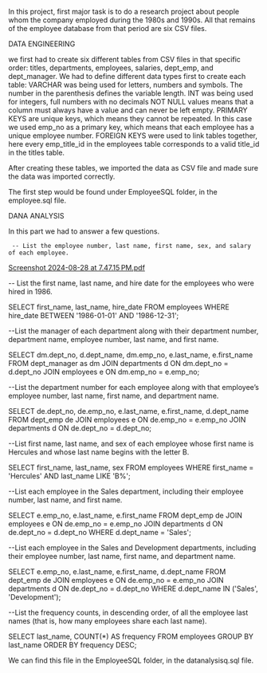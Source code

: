 In this project, first major task is to do a research project about people whom the company employed during the 1980s and 1990s. All that remains of the employee database from that period are six CSV files.

DATA ENGINEERING

we first had to create six different tables from CSV files in that specific order: 
  titles, departments, employees, salaries, dept_emp, and dept_manager. 
  We had to define different data types first to create each table: 
    VARCHAR was being used for letters, numbers and symbols. The number in the parenthesis defines the variable length.
    INT was being used for integers, full numbers with no decimals 
    NOT NULL values means that a column must always have a value and can never be left empty. 
    PRIMARY KEYS are unique keys, which means they cannot be repeated. In this case we used emp_no as a primary key, which means that each employee has a unique employee number. 
    FOREIGN KEYS were used to link tables together, here every emp_title_id in the employees table corresponds to a valid title_id in the titles table.

  After creating these tables, we imported the data as CSV file and made sure the data was imported correctly. 

  The first step would be found under EmployeeSQL folder, in the employee.sql file.

  DANA ANALYSIS

  In this part we had to answer a few questions. 

     -- List the employee number, last name, first name, sex, and salary of each employee.

[Screenshot 2024-08-28 at 7.47.15 PM.pdf](https://github.com/user-attachments/files/16790054/Screenshot.2024-08-28.at.7.47.15.PM.pdf)





-- List the first name, last name, and hire date for the employees who were hired in 1986.

SELECT first_name, last_name, hire_date
FROM employees
WHERE hire_date BETWEEN '1986-01-01' AND '1986-12-31';

--List the manager of each department along with their department number, department name, employee number, last name, and first name.

SELECT dm.dept_no, d.dept_name, dm.emp_no, e.last_name, e.first_name
FROM dept_manager as dm
JOIN departments d ON dm.dept_no = d.dept_no
JOIN employees e ON dm.emp_no = e.emp_no;

--List the department number for each employee along with that employee’s employee number, last name, first name, and department name.

SELECT de.dept_no, de.emp_no, e.last_name, e.first_name, d.dept_name
FROM dept_emp de
JOIN employees e ON de.emp_no = e.emp_no
JOIN departments d ON de.dept_no = d.dept_no;

--List first name, last name, and sex of each employee whose first name is Hercules and whose last name begins with the letter B.

SELECT first_name, last_name, sex
FROM employees
WHERE first_name = 'Hercules' AND last_name LIKE 'B%';


--List each employee in the Sales department, including their employee number, last name, and first name.

SELECT e.emp_no, e.last_name, e.first_name
FROM dept_emp de
JOIN employees e ON de.emp_no = e.emp_no
JOIN departments d ON de.dept_no = d.dept_no
WHERE d.dept_name = 'Sales';

--List each employee in the Sales and Development departments, including their employee number, last name, first name, and department name.

SELECT e.emp_no, e.last_name, e.first_name, d.dept_name
FROM dept_emp de
JOIN employees e ON de.emp_no = e.emp_no
JOIN departments d ON de.dept_no = d.dept_no
WHERE d.dept_name IN ('Sales', 'Development');

--List the frequency counts, in descending order, of all the employee last names (that is, how many employees share each last name).

SELECT last_name, COUNT(*) AS frequency
FROM employees
GROUP BY last_name
ORDER BY frequency DESC;

We can find this file in the EmployeeSQL folder, in the datanalysisq.sql file. 

